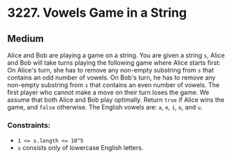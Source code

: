 # 3227. Vowels Game in a String

## Medium

Alice and Bob are playing a game on a string. You are given a string `s`, Alice and Bob will take turns playing the
following game where Alice starts first: On Alice's turn, she has to remove any non-empty substring from `s` that
contains an odd number of vowels. On Bob's turn, he has to remove any non-empty substring from `s` that contains an even
number of vowels. The first player who cannot make a move on their turn loses the game. We assume that both Alice and
Bob play optimally. Return `true` if Alice wins the game, and `false` otherwise. The English vowels are: `a`, `e`, `i`,
`o`, and `u`.

### Constraints:

- `1 <= s.length <= 10^5`
- `s` consists only of lowercase English letters.
